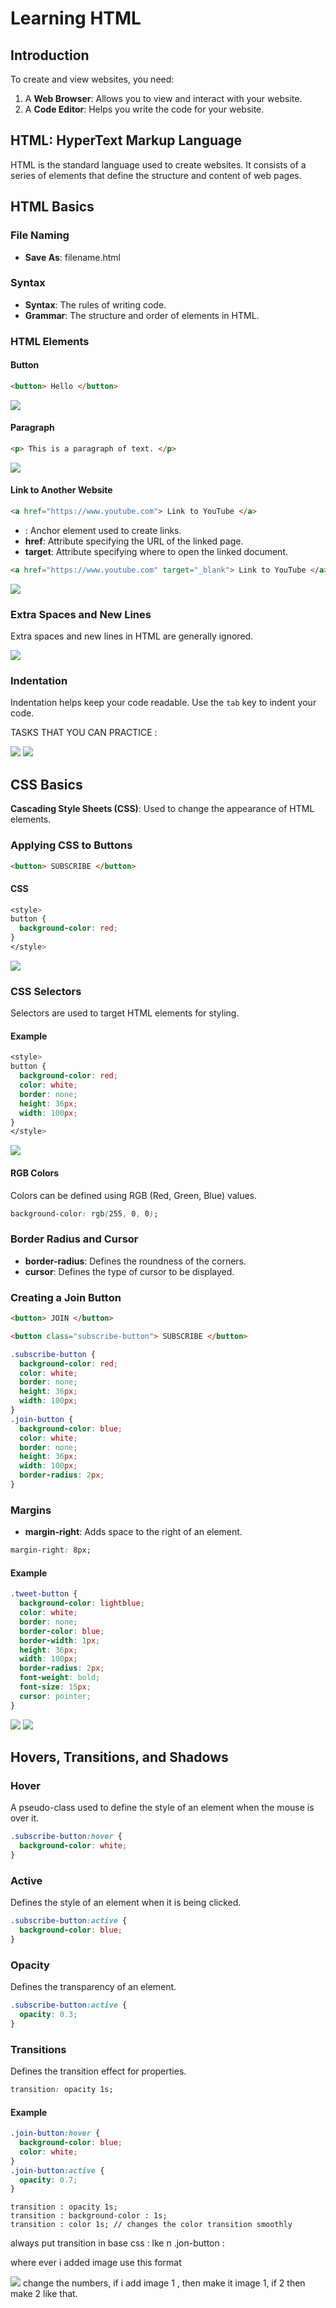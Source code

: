 # Learning HTML

## Introduction

To create and view websites, you need:

1. A **Web Browser**: Allows you to view and interact with your website.
2. A **Code Editor**: Helps you write the code for your website.

## HTML: HyperText Markup Language

HTML is the standard language used to create websites. It consists of a series of elements that define the structure and content of web pages.

## HTML Basics

### File Naming

- **Save As**: filename.html

### Syntax

- **Syntax**: The rules of writing code.
- **Grammar**: The structure and order of elements in HTML.

### HTML Elements

#### Button

```html
<button> Hello </button>
```

![](https://raw.github.com/karthikeya03/HTML-CSS/JustMain/image1.png)

#### Paragraph

```html
<p> This is a paragraph of text. </p>
```

![](https://raw.github.com/karthikeya03/HTML-CSS/JustMain/image2.png)

#### Link to Another Website

```html
<a href="https://www.youtube.com"> Link to YouTube </a>
```

- **<a>**: Anchor element used to create links.
- **href**: Attribute specifying the URL of the linked page.
- **target**: Attribute specifying where to open the linked document.

```html
<a href="https://www.youtube.com" target="_blank"> Link to YouTube </a>
```

![](https://raw.github.com/karthikeya03/HTML-CSS/JustMain/image3.png)

### Extra Spaces and New Lines

Extra spaces and new lines in HTML are generally ignored.

![](https://raw.github.com/karthikeya03/HTML-CSS/JustMain/image4.jpeg)

### Indentation

Indentation helps keep your code readable. Use the `tab` key to indent your code.

TASKS THAT YOU CAN PRACTICE : 

![](https://raw.github.com/karthikeya03/HTML-CSS/JustMain/image5.png)
![](https://raw.github.com/karthikeya03/HTML-CSS/JustMain/image6.png)

## CSS Basics

**Cascading Style Sheets (CSS)**: Used to change the appearance of HTML elements.

### Applying CSS to Buttons

```html
<button> SUBSCRIBE </button>
```

#### CSS

```css
<style>
button {
  background-color: red;
}
</style>
```

![](https://raw.github.com/karthikeya03/HTML-CSS/JustMain/image7.png)

### CSS Selectors

Selectors are used to target HTML elements for styling.

#### Example

```css
<style>
button {
  background-color: red;
  color: white;
  border: none;
  height: 36px;
  width: 100px;
}
</style>
```

![](https://raw.github.com/karthikeya03/HTML-CSS/JustMain/image8.png)

#### RGB Colors

Colors can be defined using RGB (Red, Green, Blue) values.

```css
background-color: rgb(255, 0, 0);
```

### Border Radius and Cursor

- **border-radius**: Defines the roundness of the corners.
- **cursor**: Defines the type of cursor to be displayed.

### Creating a Join Button

```html
<button> JOIN </button>
```

```html
<button class="subscribe-button"> SUBSCRIBE </button>
```

```css
.subscribe-button {
  background-color: red;
  color: white;
  border: none;
  height: 36px;
  width: 100px;
}
.join-button {
  background-color: blue;
  color: white;
  border: none;
  height: 36px;
  width: 100px;
  border-radius: 2px;
}
```

### Margins

- **margin-right**: Adds space to the right of an element.

```css
margin-right: 8px;
```

#### Example

```css
.tweet-button {
  background-color: lightblue;
  color: white;
  border: none;
  border-color: blue;
  border-width: 1px;
  height: 36px;
  width: 100px;
  border-radius: 2px;
  font-weight: bold;
  font-size: 15px;
  cursor: pointer;
}
```

![](https://raw.github.com/karthikeya03/HTML-CSS/JustMain/image9.png)
![](https://raw.github.com/karthikeya03/HTML-CSS/JustMain/image10.png)


## Hovers, Transitions, and Shadows

### Hover

A pseudo-class used to define the style of an element when the mouse is over it.

```css
.subscribe-button:hover {
  background-color: white;
}
```

### Active

Defines the style of an element when it is being clicked.

```css
.subscribe-button:active {
  background-color: blue;
}
```

### Opacity

Defines the transparency of an element.

```css
.subscribe-button:active {
  opacity: 0.3;
}
```

### Transitions

Defines the transition effect for properties.

```css
transition: opacity 1s;
```

#### Example

```css
.join-button:hover {
  background-color: blue;
  color: white;
}
.join-button:active {
  opacity: 0.7;
}
```








```
transition : opacity 1s;
transition : background-color : 1s;
transition : color 1s; // changes the color transition smoothly 
```

always put transition in base css : lke n .jon-button :

where ever i added image use this format 

![](https://raw.github.com/karthikeya03/HTML-CSS/JustMain/image1.png) change the numbers, if i add image 1 , then make it image 1, if 2 then make 2 like that.
















